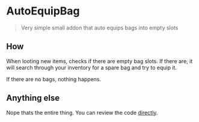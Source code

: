 # AutoEquipBag

> Very simple small addon that auto equips bags into empty slots

## How
When looting new items, checks if there are empty bag slots.
If there are, it will search through your inventory for a spare bag and try to equip it.

If there are no bags, nothing happens.

## Anything else
Nope thats the entire thing. You can review the code [directly](https://github.com/psykzz/wow-autoequipbag/blob/main/core.lua).
